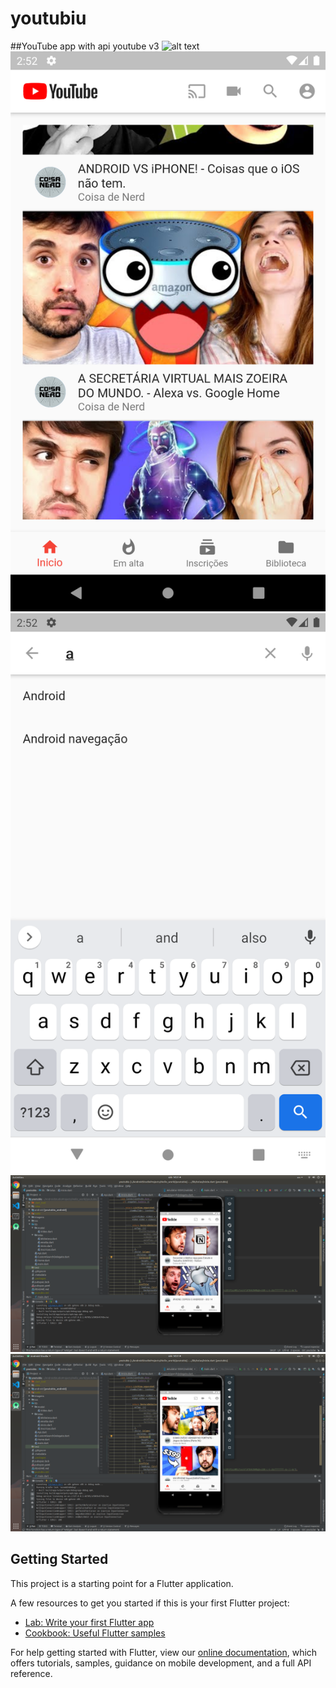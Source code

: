 # youtubiu
##YouTube app with api youtube v3
![alt text](https://j.gifs.com/vl4Mz5.gif)
![alt text](https://github.com/YgorSansone/Flutter-apps/blob/master/youtubiu/Screenshot_1596909123.png?raw=true)
![alt text](https://github.com/YgorSansone/Flutter-apps/blob/master/youtubiu/Screenshot_1596909130.png?raw=true)
![alt text](https://github.com/YgorSansone/Flutter-apps/blob/master/youtubiu/Screenshot%20from%202020-08-08%2014-51-07.png?raw=true)
![alt text](https://github.com/YgorSansone/Flutter-apps/blob/master/youtubiu/Screenshot%20from%202020-08-08%2014-51-26.png?raw=true)

## Getting Started

This project is a starting point for a Flutter application.

A few resources to get you started if this is your first Flutter project:

- [Lab: Write your first Flutter app](https://flutter.dev/docs/get-started/codelab)
- [Cookbook: Useful Flutter samples](https://flutter.dev/docs/cookbook)

For help getting started with Flutter, view our
[online documentation](https://flutter.dev/docs), which offers tutorials,
samples, guidance on mobile development, and a full API reference.
